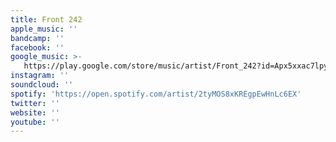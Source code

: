 ```yaml
---
title: Front 242
apple_music: ''
bandcamp: ''
facebook: ''
google_music: >-
   https://play.google.com/store/music/artist/Front_242?id=Apx5xxac7lpykujus3a6fjugyia
instagram: ''
soundcloud: ''
spotify: 'https://open.spotify.com/artist/2tyMOS8xKREgpEwHnLc6EX'
twitter: ''
website: ''
youtube: ''
---
```

